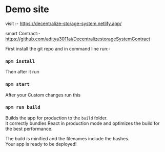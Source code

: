 # Demo site

visit :- https://decentralize-storage-system.netlify.app/

smart Contract:- https://github.com/aditya3011ai/DecentralizestorageSystemContract

First install the git repo and in command line run:-

### `npm install`

Then after it run 

### `npm start`

After your Custom changes run this

### `npm run build`

Builds the app for production to the `build` folder.\
It correctly bundles React in production mode and optimizes the build for the best performance.

The build is minified and the filenames include the hashes.\
Your app is ready to be deployed!


